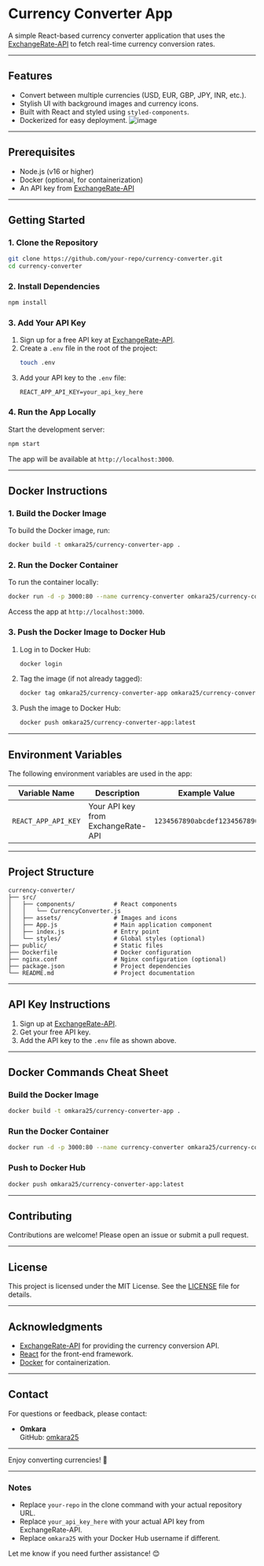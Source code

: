 

# Currency Converter App

A simple React-based currency converter application that uses the [ExchangeRate-API](https://www.exchangerate-api.com/) to fetch real-time currency conversion rates.

---

## Features
- Convert between multiple currencies (USD, EUR, GBP, JPY, INR, etc.).
- Stylish UI with background images and currency icons.
- Built with React and styled using `styled-components`.
- Dockerized for easy deployment.
![image](https://github.com/user-attachments/assets/59227d62-a644-4436-97e7-9dedebe80bc5)

---

## Prerequisites
- Node.js (v16 or higher)
- Docker (optional, for containerization)
- An API key from [ExchangeRate-API](https://www.exchangerate-api.com/)

---

## Getting Started

### 1. Clone the Repository
```bash
git clone https://github.com/your-repo/currency-converter.git
cd currency-converter
```

### 2. Install Dependencies
```bash
npm install
```

### 3. Add Your API Key
1. Sign up for a free API key at [ExchangeRate-API](https://www.exchangerate-api.com/).
2. Create a `.env` file in the root of the project:
   ```bash
   touch .env
   ```
3. Add your API key to the `.env` file:
   ```plaintext
   REACT_APP_API_KEY=your_api_key_here
   ```

### 4. Run the App Locally
Start the development server:
```bash
npm start
```
The app will be available at `http://localhost:3000`.

---

## Docker Instructions

### 1. Build the Docker Image
To build the Docker image, run:
```bash
docker build -t omkara25/currency-converter-app .
```

### 2. Run the Docker Container
To run the container locally:
```bash
docker run -d -p 3000:80 --name currency-converter omkara25/currency-converter-app
```
Access the app at `http://localhost:3000`.

### 3. Push the Docker Image to Docker Hub
1. Log in to Docker Hub:
   ```bash
   docker login
   ```
2. Tag the image (if not already tagged):
   ```bash
   docker tag omkara25/currency-converter-app omkara25/currency-converter-app:latest
   ```
3. Push the image to Docker Hub:
   ```bash
   docker push omkara25/currency-converter-app:latest
   ```

---

## Environment Variables
The following environment variables are used in the app:

| Variable Name       | Description                          | Example Value                |
|---------------------|--------------------------------------|------------------------------|
| `REACT_APP_API_KEY` | Your API key from ExchangeRate-API   | `1234567890abcdef1234567890` |

---

## Project Structure
```
currency-converter/
├── src/
│   ├── components/           # React components
│   │   └── CurrencyConverter.js
│   ├── assets/               # Images and icons
│   ├── App.js                # Main application component
│   ├── index.js              # Entry point
│   └── styles/               # Global styles (optional)
├── public/                   # Static files
├── Dockerfile                # Docker configuration
├── nginx.conf                # Nginx configuration (optional)
├── package.json              # Project dependencies
└── README.md                 # Project documentation
```

---

## API Key Instructions
1. Sign up at [ExchangeRate-API](https://www.exchangerate-api.com/).
2. Get your free API key.
3. Add the API key to the `.env` file as shown above.

---

## Docker Commands Cheat Sheet

### Build the Docker Image
```bash
docker build -t omkara25/currency-converter-app .
```

### Run the Docker Container
```bash
docker run -d -p 3000:80 --name currency-converter omkara25/currency-converter-app
```

### Push to Docker Hub
```bash
docker push omkara25/currency-converter-app:latest
```

---

## Contributing
Contributions are welcome! Please open an issue or submit a pull request.

---

## License
This project is licensed under the MIT License. See the [LICENSE](LICENSE) file for details.

---

## Acknowledgments
- [ExchangeRate-API](https://www.exchangerate-api.com/) for providing the currency conversion API.
- [React](https://reactjs.org/) for the front-end framework.
- [Docker](https://www.docker.com/) for containerization.

---

## Contact
For questions or feedback, please contact:
- **Omkara**  
  GitHub: [omkara25](https://github.com/omkara25)

---

Enjoy converting currencies! 🚀

---

### Notes
- Replace `your-repo` in the clone command with your actual repository URL.
- Replace `your_api_key_here` with your actual API key from ExchangeRate-API.
- Replace `omkara25` with your Docker Hub username if different.

Let me know if you need further assistance! 😊
